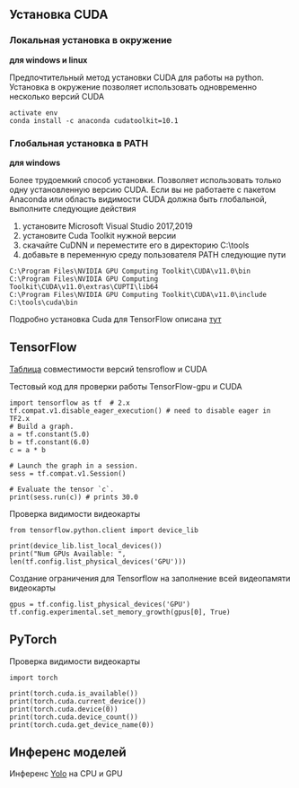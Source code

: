 Установка CUDA
--------------

### Локальная установка в окружение
**для windows и linux**

Предпочтительный метод установки CUDA для работы на python. Установка  в окружение
позволяет использовать одновременно несколько версий CUDA

~~~
activate env
conda install -c anaconda cudatoolkit=10.1
~~~

### Глобальная установка в PATH
**для windows**

Более трудоемкий способ установки. Позволяет использовать только одну 
установленную версию CUDA.
Если вы не работаете с пакетом Anaconda или область видимости CUDA должна 
быть глобальной, выполните следующие действия
1) установите Microsoft Visual Studio 2017,2019
2) установите Cuda Toolkit нужной версии
3) скачайте CuDNN и переместите его в директорию C:\tools
4) добавьте в переменную среду пользователя PATH следующие пути

~~~
C:\Program Files\NVIDIA GPU Computing Toolkit\CUDA\v11.0\bin
C:\Program Files\NVIDIA GPU Computing Toolkit\CUDA\v11.0\extras\CUPTI\lib64
C:\Program Files\NVIDIA GPU Computing Toolkit\CUDA\v11.0\include
C:\tools\cuda\bin
~~~

Подробно установка Cuda для TensorFlow
описана [тут](https://www.tensorflow.org/install/gpu?hl=ur)

## TensorFlow

[Таблица](https://www.tensorflow.org/install/source#gpu) совместимости версий tensroflow 
и CUDA

Тестовый код для проверки работы TensorFlow-gpu и CUDA
~~~
import tensorflow as tf  # 2.x
tf.compat.v1.disable_eager_execution() # need to disable eager in TF2.x
# Build a graph.
a = tf.constant(5.0)
b = tf.constant(6.0)
c = a * b

# Launch the graph in a session.
sess = tf.compat.v1.Session()

# Evaluate the tensor `c`.
print(sess.run(c)) # prints 30.0
~~~

Проверка видимости видеокарты
~~~
from tensorflow.python.client import device_lib

print(device_lib.list_local_devices())
print("Num GPUs Available: ", len(tf.config.list_physical_devices('GPU')))
~~~

Создание ограничения для Tensorflow на заполнение всей видеопамяти видеокарты
~~~
gpus = tf.config.list_physical_devices('GPU')
tf.config.experimental.set_memory_growth(gpus[0], True)
~~~

## PyTorch

Проверка видимости видеокарты
~~~
import torch

print(torch.cuda.is_available())
print(torch.cuda.current_device())
print(torch.cuda.device(0))
print(torch.cuda.device_count())
print(torch.cuda.get_device_name(0))
~~~

## Инференс моделей

Инференс [Yolo](https://github.com/ArmageddonReloadedDK/video_stream) на CPU и GPU